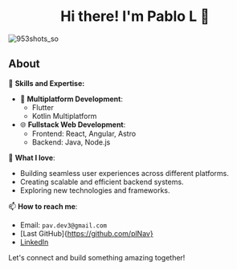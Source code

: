 <div align="center">
<h1 align="center">Hi there! I'm Pablo L 👋</h1>
</div>

![953shots_so](https://github.com/pavDev33/pavDev33/assets/122934574/f7bedeb6-8b06-4e5c-b9c3-e402600d459c)

## About

🚀 **Skills and Expertise:**
- 📱 **Multiplatform Development**:
  - Flutter
  - Kotlin Multiplatform
- 🌐 **Fullstack Web Development**:
  - Frontend: React, Angular, Astro
  - Backend: Java, Node.js

🌟 **What I love**:
- Building seamless user experiences across different platforms.
- Creating scalable and efficient backend systems.
- Exploring new technologies and frameworks.

📫 **How to reach me**:
- Email: `pav.dev3@gmail.com`
- [Last GitHub]{https://github.com/plNav}
- [LinkedIn](https://www.linkedin.com/in/your-linkedin)

Let's connect and build something amazing together!

